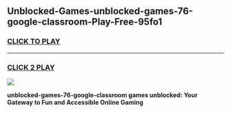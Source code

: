 
## Unblocked-Games-unblocked-games-76-google-classroom-Play-Free-95fo1
<h3>
<a href="https://premium76.site?title=unblocked-games-76-google-classroom&ref=15A">CLICK TO PLAY</a></h3>
<hr>

<h3>
<a href="https://premium76.site?title=unblocked-games-76-google-classroom&ref=15A">CLICK 2 PLAY</a>
  
</h3>

<a href="https://premium76.site?title=unblocked-games-76-google-classroom&ref=15A"><img src="https://clearcache.store/games.png"></a>


**unblocked-games-76-google-classroom games unblocked: Your Gateway to Fun and Accessible Online Gaming**
